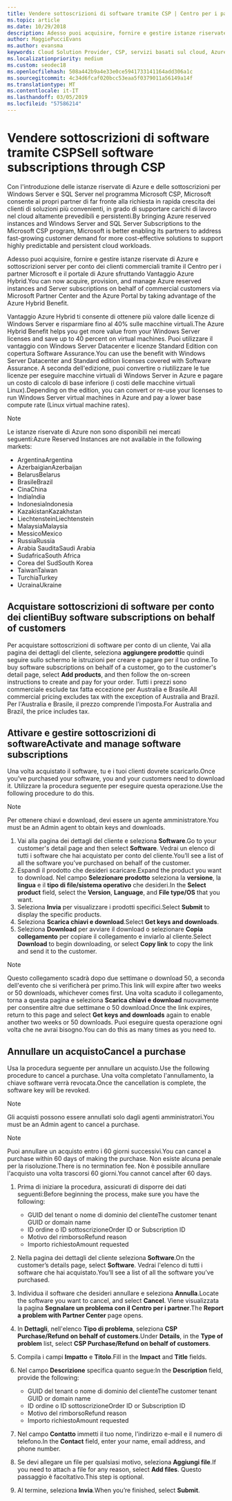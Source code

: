 ```yaml
---
title: Vendere sottoscrizioni di software tramite CSP | Centro per i partner
ms.topic: article
ms.date: 10/29/2018
description: Adesso puoi acquisire, fornire e gestire istanze riservate di Azure e sottoscrizioni server per conto dei clienti commerciali tramite il Centro per i partner Microsoft e il portale di Azure sfruttando Vantaggio Azure Hybrid.
author: MaggiePucciEvans
ms.author: evansma
keywords: Cloud Solution Provider, CSP, servizi basati sul cloud, Azure, istanze riservate di Azure, Windows Server, SQL Server, sottoscrizioni di software
ms.localizationpriority: medium
ms.custom: seodec18
ms.openlocfilehash: 508a442b9a4e33e0ce5941733141164add306a1c
ms.sourcegitcommit: 4c34d6fcaf020bcc53eaa5f0379011a56149a14f
ms.translationtype: MT
ms.contentlocale: it-IT
ms.lasthandoff: 03/05/2019
ms.locfileid: "57586214"
---
```

# <a name="sell-software-subscriptions-through-csp"></a><span data-ttu-id="e2c5d-104">Vendere sottoscrizioni di software tramite CSP</span><span class="sxs-lookup"><span data-stu-id="e2c5d-104">Sell software subscriptions through CSP</span></span>

<span data-ttu-id="e2c5d-105">Con l'introduzione delle istanze riservate di Azure e delle sottoscrizioni per Windows Server e SQL Server nel programma Microsoft CSP, Microsoft consente ai propri partner di far fronte alla richiesta in rapida crescita dei clienti di soluzioni più convenienti, in grado di supportare carichi di lavoro nel cloud altamente prevedibili e persistenti.</span><span class="sxs-lookup"><span data-stu-id="e2c5d-105">By bringing Azure reserved instances and Windows Server and SQL Server Subscriptions to the Microsoft CSP program, Microsoft is better enabling its partners to address fast-growing customer demand for more cost-effective solutions to support highly predictable and persistent cloud workloads.</span></span> 

<span data-ttu-id="e2c5d-106">Adesso puoi acquisire, fornire e gestire istanze riservate di Azure e sottoscrizioni server per conto dei clienti commerciali tramite il Centro per i partner Microsoft e il portale di Azure sfruttando Vantaggio Azure Hybrid.</span><span class="sxs-lookup"><span data-stu-id="e2c5d-106">You can now acquire, provision, and manage Azure reserved instances and Server subscriptions on behalf of commercial customers via Microsoft Partner Center and the Azure Portal by taking advantage of the Azure Hybrid Benefit.</span></span> 

<span data-ttu-id="e2c5d-107">Vantaggio Azure Hybrid ti consente di ottenere più valore dalle licenze di Windows Server e risparmiare fino al 40% sulle macchine virtuali.</span><span class="sxs-lookup"><span data-stu-id="e2c5d-107">The Azure Hybrid Benefit helps you get more value from your Windows Server licenses and save up to 40 percent on virtual machines.</span></span> <span data-ttu-id="e2c5d-108">Puoi utilizzare il vantaggio con Windows Server Datacenter e licenze Standard Edition con copertura Software Assurance.</span><span class="sxs-lookup"><span data-stu-id="e2c5d-108">You can use the benefit with Windows Server Datacenter and Standard edition licenses covered with Software Assurance.</span></span> <span data-ttu-id="e2c5d-109">A seconda dell'edizione, puoi convertire o riutilizzare le tue licenze per eseguire macchine virtuali di Windows Server in Azure e pagare un costo di calcolo di base inferiore (i costi delle macchine virtuali Linux).</span><span class="sxs-lookup"><span data-stu-id="e2c5d-109">Depending on the edition, you can convert or re-use your licenses to run Windows Server virtual machines in Azure and pay a lower base compute rate (Linux virtual machine rates).</span></span>

> [!NOTE]  
> <span data-ttu-id="e2c5d-110">Le istanze riservate di Azure non sono disponibili nei mercati seguenti:</span><span class="sxs-lookup"><span data-stu-id="e2c5d-110">Azure Reserved Instances are not available in the following markets:</span></span>  
> * <span data-ttu-id="e2c5d-111">Argentina</span><span class="sxs-lookup"><span data-stu-id="e2c5d-111">Argentina</span></span>
> * <span data-ttu-id="e2c5d-112">Azerbaigian</span><span class="sxs-lookup"><span data-stu-id="e2c5d-112">Azerbaijan</span></span>
> * <span data-ttu-id="e2c5d-113">Belarus</span><span class="sxs-lookup"><span data-stu-id="e2c5d-113">Belarus</span></span>
> * <span data-ttu-id="e2c5d-114">Brasile</span><span class="sxs-lookup"><span data-stu-id="e2c5d-114">Brazil</span></span>
> * <span data-ttu-id="e2c5d-115">Cina</span><span class="sxs-lookup"><span data-stu-id="e2c5d-115">China</span></span>
> * <span data-ttu-id="e2c5d-116">India</span><span class="sxs-lookup"><span data-stu-id="e2c5d-116">India</span></span>
> * <span data-ttu-id="e2c5d-117">Indonesia</span><span class="sxs-lookup"><span data-stu-id="e2c5d-117">Indonesia</span></span>
> * <span data-ttu-id="e2c5d-118">Kazakistan</span><span class="sxs-lookup"><span data-stu-id="e2c5d-118">Kazakhstan</span></span>
> * <span data-ttu-id="e2c5d-119">Liechtenstein</span><span class="sxs-lookup"><span data-stu-id="e2c5d-119">Liechtenstein</span></span>
> * <span data-ttu-id="e2c5d-120">Malaysia</span><span class="sxs-lookup"><span data-stu-id="e2c5d-120">Malaysia</span></span>
> * <span data-ttu-id="e2c5d-121">Messico</span><span class="sxs-lookup"><span data-stu-id="e2c5d-121">Mexico</span></span>
> * <span data-ttu-id="e2c5d-122">Russia</span><span class="sxs-lookup"><span data-stu-id="e2c5d-122">Russia</span></span>
> * <span data-ttu-id="e2c5d-123">Arabia Saudita</span><span class="sxs-lookup"><span data-stu-id="e2c5d-123">Saudi Arabia</span></span>
> * <span data-ttu-id="e2c5d-124">Sudafrica</span><span class="sxs-lookup"><span data-stu-id="e2c5d-124">South Africa</span></span>
> * <span data-ttu-id="e2c5d-125">Corea del Sud</span><span class="sxs-lookup"><span data-stu-id="e2c5d-125">South Korea</span></span>
> * <span data-ttu-id="e2c5d-126">Taiwan</span><span class="sxs-lookup"><span data-stu-id="e2c5d-126">Taiwan</span></span>
> * <span data-ttu-id="e2c5d-127">Turchia</span><span class="sxs-lookup"><span data-stu-id="e2c5d-127">Turkey</span></span>
> * <span data-ttu-id="e2c5d-128">Ucraina</span><span class="sxs-lookup"><span data-stu-id="e2c5d-128">Ukraine</span></span>

## <a name="buy-software-subscriptions-on-behalf-of-customers"></a><span data-ttu-id="e2c5d-129">Acquistare sottoscrizioni di software per conto dei clienti</span><span class="sxs-lookup"><span data-stu-id="e2c5d-129">Buy software subscriptions on behalf of customers</span></span>

<span data-ttu-id="e2c5d-130">Per acquistare sottoscrizioni di software per conto di un cliente, Vai alla pagina dei dettagli del cliente, seleziona **aggiungere prodotti**e quindi seguire sullo schermo le istruzioni per creare e pagare per il tuo ordine.</span><span class="sxs-lookup"><span data-stu-id="e2c5d-130">To buy software subscriptions on behalf of a customer, go to the customer's detail page, select **Add products**, and then follow the on-screen instructions to create and pay for your order.</span></span> <span data-ttu-id="e2c5d-131">Tutti i prezzi sono commerciale esclude tax fatta eccezione per Australia e Brasile.</span><span class="sxs-lookup"><span data-stu-id="e2c5d-131">All commercial pricing excludes tax with the exception of Australia and Brazil.</span></span> <span data-ttu-id="e2c5d-132">Per l'Australia e Brasile, il prezzo comprende l'imposta.</span><span class="sxs-lookup"><span data-stu-id="e2c5d-132">For Australia and Brazil, the price includes tax.</span></span>


## <a name="activate-and-manage-software-subscriptions"></a><span data-ttu-id="e2c5d-133">Attivare e gestire sottoscrizioni di software</span><span class="sxs-lookup"><span data-stu-id="e2c5d-133">Activate and manage software subscriptions</span></span>

<span data-ttu-id="e2c5d-134">Una volta acquistato il software, tu e i tuoi clienti dovrete scaricarlo.</span><span class="sxs-lookup"><span data-stu-id="e2c5d-134">Once you’ve purchased your software, you and your customers need to download it.</span></span> <span data-ttu-id="e2c5d-135">Utilizzare la procedura seguente per eseguire questa operazione.</span><span class="sxs-lookup"><span data-stu-id="e2c5d-135">Use the following procedure to do this.</span></span> 

>[!NOTE]
><span data-ttu-id="e2c5d-136">Per ottenere chiavi e download, devi essere un agente amministratore.</span><span class="sxs-lookup"><span data-stu-id="e2c5d-136">You must be an Admin agent to obtain keys and downloads.</span></span> 

1. <span data-ttu-id="e2c5d-137">Vai alla pagina dei dettagli del cliente e seleziona **Software**.</span><span class="sxs-lookup"><span data-stu-id="e2c5d-137">Go to your customer's detail page and then select **Software**.</span></span> <span data-ttu-id="e2c5d-138">Vedrai un elenco di tutti i software che hai acquistato per conto del cliente.</span><span class="sxs-lookup"><span data-stu-id="e2c5d-138">You’ll see a list of all the software you’ve purchased on behalf of the customer.</span></span> 
2.  <span data-ttu-id="e2c5d-139">Espandi il prodotto che desideri scaricare.</span><span class="sxs-lookup"><span data-stu-id="e2c5d-139">Expand the product you want to download.</span></span> <span data-ttu-id="e2c5d-140">Nel campo **Selezionare prodotto** seleziona la **versione**, la **lingua** e il **tipo di file/sistema operativo** che desideri.</span><span class="sxs-lookup"><span data-stu-id="e2c5d-140">In the **Select product** field, select the **Version**, **Language**, and **File type/OS** that you want.</span></span> 
3.  <span data-ttu-id="e2c5d-141">Seleziona **Invia** per visualizzare i prodotti specifici.</span><span class="sxs-lookup"><span data-stu-id="e2c5d-141">Select **Submit** to display the specific products.</span></span> 
4.  <span data-ttu-id="e2c5d-142">Seleziona **Scarica chiavi e download**.</span><span class="sxs-lookup"><span data-stu-id="e2c5d-142">Select **Get keys and downloads**.</span></span> 
5.  <span data-ttu-id="e2c5d-143">Seleziona **Download** per avviare il download o selezionare **Copia collegamento** per copiare il collegamento e inviarlo al cliente.</span><span class="sxs-lookup"><span data-stu-id="e2c5d-143">Select **Download** to begin downloading, or select **Copy link** to copy the link and send it to the customer.</span></span> 

>[!NOTE]
><span data-ttu-id="e2c5d-144">Questo collegamento scadrà dopo due settimane o download 50, a seconda dell'evento che si verificherà per primo.</span><span class="sxs-lookup"><span data-stu-id="e2c5d-144">This link will expire after two weeks or 50 downloads, whichever comes first.</span></span> <span data-ttu-id="e2c5d-145">Una volta scaduto il collegamento, torna a questa pagina e seleziona **Scarica chiavi e download** nuovamente per consentire altre due settimane o 50 download.</span><span class="sxs-lookup"><span data-stu-id="e2c5d-145">Once the link expires, return to this page and select **Get keys and downloads** again to enable another two weeks or 50 downloads.</span></span> <span data-ttu-id="e2c5d-146">Puoi eseguire questa operazione ogni volta che ne avrai bisogno.</span><span class="sxs-lookup"><span data-stu-id="e2c5d-146">You can do this as many times as you need to.</span></span> 


## <a name="cancel-a-purchase"></a><span data-ttu-id="e2c5d-147">Annullare un acquisto</span><span class="sxs-lookup"><span data-stu-id="e2c5d-147">Cancel a purchase</span></span>
<span data-ttu-id="e2c5d-148">Usa la procedura seguente per annullare un acquisto.</span><span class="sxs-lookup"><span data-stu-id="e2c5d-148">Use the following procedure to cancel a purchase.</span></span> <span data-ttu-id="e2c5d-149">Una volta completato l'annullamento, la chiave software verrà revocata.</span><span class="sxs-lookup"><span data-stu-id="e2c5d-149">Once the cancellation is complete, the software key will be revoked.</span></span> 

>[!NOTE]
><span data-ttu-id="e2c5d-150">Gli acquisti possono essere annullati solo dagli agenti amministratori.</span><span class="sxs-lookup"><span data-stu-id="e2c5d-150">You must be an Admin agent to cancel a purchase.</span></span> 

>[!NOTE]
><span data-ttu-id="e2c5d-151">Puoi annullare un acquisto entro i 60 giorni successivi.</span><span class="sxs-lookup"><span data-stu-id="e2c5d-151">You can cancel a purchase within 60 days of making the purchase.</span></span> <span data-ttu-id="e2c5d-152">Non esiste alcuna penale per la risoluzione.</span><span class="sxs-lookup"><span data-stu-id="e2c5d-152">There is no termination fee.</span></span> <span data-ttu-id="e2c5d-153">Non è possibile annullare l'acquisto una volta trascorsi 60 giorni.</span><span class="sxs-lookup"><span data-stu-id="e2c5d-153">You cannot cancel after 60 days.</span></span> 

1.  <span data-ttu-id="e2c5d-154">Prima di iniziare la procedura, assicurati di disporre dei dati seguenti:</span><span class="sxs-lookup"><span data-stu-id="e2c5d-154">Before beginning the process, make sure you have the following:</span></span> 
    -   <span data-ttu-id="e2c5d-155">GUID del tenant o nome di dominio del cliente</span><span class="sxs-lookup"><span data-stu-id="e2c5d-155">The customer tenant GUID or domain name</span></span>
    -   <span data-ttu-id="e2c5d-156">ID ordine o ID sottoscrizione</span><span class="sxs-lookup"><span data-stu-id="e2c5d-156">Order ID or Subscription ID</span></span>
    -   <span data-ttu-id="e2c5d-157">Motivo del rimborso</span><span class="sxs-lookup"><span data-stu-id="e2c5d-157">Refund reason</span></span>
    -   <span data-ttu-id="e2c5d-158">Importo richiesto</span><span class="sxs-lookup"><span data-stu-id="e2c5d-158">Amount requested</span></span>

2.  <span data-ttu-id="e2c5d-159">Nella pagina dei dettagli del cliente seleziona **Software**.</span><span class="sxs-lookup"><span data-stu-id="e2c5d-159">On the customer’s details page, select **Software**.</span></span> <span data-ttu-id="e2c5d-160">Vedrai l'elenco di tutti i software che hai acquistato.</span><span class="sxs-lookup"><span data-stu-id="e2c5d-160">You’ll see a list of all the software you’ve purchased.</span></span> 

3.  <span data-ttu-id="e2c5d-161">Individua il software che desideri annullare e seleziona **Annulla**.</span><span class="sxs-lookup"><span data-stu-id="e2c5d-161">Locate the software you want to cancel, and select **Cancel**.</span></span> <span data-ttu-id="e2c5d-162">Viene visualizzata la pagina **Segnalare un problema con il Centro per i partner**.</span><span class="sxs-lookup"><span data-stu-id="e2c5d-162">The **Report a problem with Partner Center** page opens.</span></span> 

4.  <span data-ttu-id="e2c5d-163">In **Dettagli**, nell'elenco **Tipo di problema**, seleziona **CSP Purchase/Refund on behalf of customers**.</span><span class="sxs-lookup"><span data-stu-id="e2c5d-163">Under **Details**, in the **Type of problem** list, select **CSP Purchase/Refund on behalf of customers**.</span></span>

5.  <span data-ttu-id="e2c5d-164">Compila i campi **Impatto** e **Titolo**.</span><span class="sxs-lookup"><span data-stu-id="e2c5d-164">Fill in the **Impact** and **Title** fields.</span></span> 

6.  <span data-ttu-id="e2c5d-165">Nel campo **Descrizione** specifica quanto segue:</span><span class="sxs-lookup"><span data-stu-id="e2c5d-165">In the **Description** field, provide the following:</span></span> 
    -   <span data-ttu-id="e2c5d-166">GUID del tenant o nome di dominio del cliente</span><span class="sxs-lookup"><span data-stu-id="e2c5d-166">The customer tenant GUID or domain name</span></span>
    -   <span data-ttu-id="e2c5d-167">ID ordine o ID sottoscrizione</span><span class="sxs-lookup"><span data-stu-id="e2c5d-167">Order ID or Subscription ID</span></span>
    -   <span data-ttu-id="e2c5d-168">Motivo del rimborso</span><span class="sxs-lookup"><span data-stu-id="e2c5d-168">Refund reason</span></span>
    -   <span data-ttu-id="e2c5d-169">Importo richiesto</span><span class="sxs-lookup"><span data-stu-id="e2c5d-169">Amount requested</span></span>

7.  <span data-ttu-id="e2c5d-170">Nel campo **Contatto** immetti il tuo nome, l'indirizzo e-mail e il numero di telefono.</span><span class="sxs-lookup"><span data-stu-id="e2c5d-170">In the **Contact** field, enter your name, email address, and phone number.</span></span> 

8.  <span data-ttu-id="e2c5d-171">Se devi allegare un file per qualsiasi motivo, seleziona **Aggiungi file**.</span><span class="sxs-lookup"><span data-stu-id="e2c5d-171">If you need to attach a file for any reason, select **Add files**.</span></span> <span data-ttu-id="e2c5d-172">Questo passaggio è facoltativo.</span><span class="sxs-lookup"><span data-stu-id="e2c5d-172">This step is optional.</span></span> 

9.  <span data-ttu-id="e2c5d-173">Al termine, seleziona **Invia**.</span><span class="sxs-lookup"><span data-stu-id="e2c5d-173">When you’re finished, select **Submit**.</span></span>
